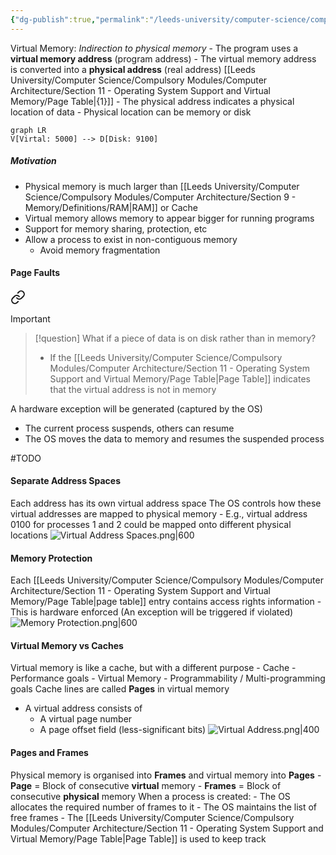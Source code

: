 ```yaml
---
{"dg-publish":true,"permalink":"/leeds-university/computer-science/compulsory-modules/computer-architecture/section-11-operating-system-support-and-virtual-memory/virtual-memory/"}
---
```


Virtual Memory: *Indirection to physical memory*
	- The program uses a **virtual memory address** (program address)
	- The virtual memory address is converted into a **physical address** (real address) [[Leeds University/Computer Science/Compulsory Modules/Computer Architecture/Section 11 - Operating System Support and Virtual Memory/Page Table\|{1}]]
	- The physical address indicates a physical location of data
	- Physical location can be memory or disk
```mermaid
graph LR
V[Virtal: 5000] --> D[Disk: 9100]
```
##### Motivation
- Physical memory is much larger than [[Leeds University/Computer Science/Compulsory Modules/Computer Architecture/Section 9 - Memory/Definitions/RAM\|RAM]] or Cache
- Virtual memory allows memory to appear bigger for running programs
- Support for memory sharing, protection, etc
- Allow a process to exist in non-contiguous memory
	- Avoid memory fragmentation
#### Page Faults
<div class="transclusion internal-embed is-loaded"><a class="markdown-embed-link" href="/leeds-university/computer-science/compulsory-modules/computer-architecture/section-11-operating-system-support-and-virtual-memory/page-fault/#37db08" aria-label="Open link"><svg xmlns="http://www.w3.org/2000/svg" width="24" height="24" viewBox="0 0 24 24" fill="none" stroke="currentColor" stroke-width="2" stroke-linecap="round" stroke-linejoin="round" class="svg-icon lucide-link"><path d="M10 13a5 5 0 0 0 7.54.54l3-3a5 5 0 0 0-7.07-7.07l-1.72 1.71"></path><path d="M14 11a5 5 0 0 0-7.54-.54l-3 3a5 5 0 0 0 7.07 7.07l1.71-1.71"></path></svg></a><div class="markdown-embed">




>[!important] 
>>[!question] 
>>What if a piece of data is on disk rather than in memory?
>>- If the [[Leeds University/Computer Science/Compulsory Modules/Computer Architecture/Section 11 - Operating System Support and Virtual Memory/Page Table\|Page Table]] indicates that the virtual address is not in memory
>
>A hardware exception will be generated (captured by the OS)
>- The current process suspends, others can resume
>- The OS moves the data to memory and resumes the suspended process

#TODO 


</div></div>

#### Separate Address Spaces
Each address has its own virtual address space
The OS controls how these virtual addresses are mapped to physical memory
	- E.g., virtual address $0100$ for processes 1 and 2 could be mapped onto different physical locations
![Virtual Address Spaces.png|600](/img/user/Leeds%20University/Computer%20Science/Compulsory%20Modules/Computer%20Architecture/Section%2011%20-%20Operating%20System%20Support%20and%20Virtual%20Memory/Images/Virtual%20Address%20Spaces.png)
#### Memory Protection
Each [[Leeds University/Computer Science/Compulsory Modules/Computer Architecture/Section 11 - Operating System Support and Virtual Memory/Page Table\|page table]] entry contains access rights information
	- This is hardware enforced (An exception will be triggered if violated)
![Memory Protection.png|600](/img/user/Leeds%20University/Computer%20Science/Compulsory%20Modules/Computer%20Architecture/Section%2011%20-%20Operating%20System%20Support%20and%20Virtual%20Memory/Images/Memory%20Protection.png)
#### Virtual Memory vs Caches
Virtual memory is like a cache, but with a different purpose
	- Cache - Performance goals
	- Virtual Memory - Programmability / Multi-programming goals
Cache lines are called **Pages** in virtual memory
- A virtual address consists of
	- A virtual page number
	- A page offset field (less-significant bits)
![Virtual Address.png|400](/img/user/Leeds%20University/Computer%20Science/Compulsory%20Modules/Computer%20Architecture/Section%2011%20-%20Operating%20System%20Support%20and%20Virtual%20Memory/Images/Virtual%20Address.png)
#### Pages and Frames
Physical memory is organised into **Frames** and virtual memory into **Pages**
	- **Page** = Block of consecutive **virtual** memory
	- **Frames** = Block of consecutive **physical** memory
When a process is created:
	- The OS allocates the required number of frames to it
	- The OS maintains the list of free frames
	- The [[Leeds University/Computer Science/Compulsory Modules/Computer Architecture/Section 11 - Operating System Support and Virtual Memory/Page Table\|Page Table]] is used to keep track
